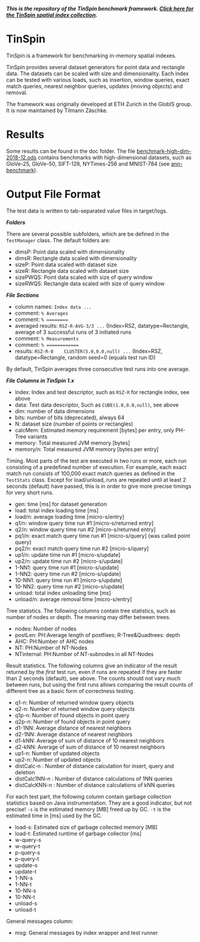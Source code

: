 **_This is the repository of the TinSpin benchmark framework. [Click here for the TinSpin spatial index collection](https://github.com/tzaeschke/tinspin-indexes)._**

# TinSpin

TinSpin is a framework for benchmarking in-memory spatial indexes. 

TinSpin provides several dataset generators for point data and rectangle data. The datasets can be scaled with size and dimensionality. Each index can be tested with various loads, such as insertion, window queries, exact match queries, nearest neighbor queries, updates (moving objects) and removal. 

The framework was originally developed at ETH Zurich in the GlobIS group. It is now maintained by Tilmann Zäschke.

# Results

Some results can be found in the doc folder. The file [benchmark-high-dim-2018-12.ods](doc/benchmark-high-dim-2018-12.ods) contains benchmarks with high-dimensional datasets, such as GloVe-25, GloVe-50, SIFT-128, NYTimes-256 and MNIST-784 (see [ann-benchmark](https://github.com/erikbern/ann-benchmarks)).

# Output File Format

The test data is written to tab-separated value files in target/logs.

_**Folders**_

There are several possible subfolders, which are be defined in the `TestManager` class. The default folders are:

 * dimsP: Point data scaled with dimensionality
 * dimsR: Rectangle data scaled with dimensionality
 * sizeP: Point data scaled with dataset size
 * sizeR: Rectangle data scaled with dataset size
 * sizePWQS: Point data scaled with size of query window
 * sizeRWQS: Rectangle data scaled with size of query window 

_**File Sections**_

 * column names: `Index data ...`
 * comment: `% Averages`
 * comment: `% ========`
 * averaged results: `RSZ-R-AVG-3/3 ...`  (Index=RSZ, datatype=Rectangle, average of 3 successful runs of 3 initiated runs
 * comment: `% Measurements`
 * comment: `% ============`
 * results: `RSZ-R-0	CLUSTER(5.0,0.0,null) ...` (Index=RSZ, datatype=Rectangle, random seed=0 (equals test run ID)
 
By default, TinSpin averages three consecutive test runs into one average. 

_**File Columns in TinSpin 1.x**_


 * Index: Index and test descriptor, such as `RSZ-R` for rectangle index, see above
 * data: Test data descriptor, Such as `CUBE(1.0,0.0,null)`, see above
 * dim: number of data dimensions
 * bits: number of bits (deprecated), always 64
 * N: dataset size (number of points or rectangles)
 * calcMem: Estimated memory requirement [bytes] per entry, only PH-Tree variants
 * memory: Total measured JVM memory [bytes]
 * memory/n: Total measured JVM memory [bytes per entry]
 
Timing. Most parts of the test are executed in two runs or more, each run consisting of a predefined number of execution. For example, each exact match run consists of 100,000 exact match queries as defined in the `TestStats` class.
Except for load/unload, runs are repeated until at least 2 seconds (default) have passed, this is in order to give more precise timings for very short runs.
 
 * gen: time [ms] for dataset generation
 * load: total index loading time [ms]
 * load/n: average loading time [micro-s/entry]
 * q1/n: window query time run #1 [micro-s/returned entry]
 * q2/n: window query time run #2 [micro-s/returned entry]
 * pq1/n: exact match query time run #1 [micro-s/query] (was called point query)
 * pq2/n: exact match query time run #2 [micro-s/query]
 * up1/n: update time run #1 [micro-s/update]
 * up2/n: update time run #2 [micro-s/update]
 * 1-NN1: query time run #1 [micro-s/update]
 * 1-NN2: query time run #2 [micro-s/update] 
 * 10-NN1: query time run #1 [micro-s/update] 
 * 10-NN2: query time run #2 [micro-s/update] 
 * unload: total index unloading time [ms]
 * unload/n: average removal time [micro-s/entry]
 
Tree statistics. The following columns contain tree statistics, such as number of nodes or depth. The meaning may differ between trees. 
 
 * nodes: Number of nodes
 * postLen: PH:Average length of postfixes; R-Tree&Quadtrees: depth
 * AHC: PH:Number of AHC nodes
 * NT: PH:Number of NT-Nodes
 * NTinternal: PH:Number of NT-subnodes in all NT-Nodes
 
Result statistics. The following columns give an indicator of the result returned by the _first_ test run, even if runs are repeated if they are faster than 2 seconds (default), see above. The counts should not vary much between runs, but using the first runs allows comparing the result counts of different tree as a basic form of correctness testing. 
 
 * q1-n: Number of returned window query objects
 * q2-n: Number of returned window query objects
 * q1p-n: Number of found objects in point query
 * q2p-n: Number of found objects in point query
 * d1-1NN: Average distance of nearest neighbors
 * d2-1NN: Average distance of nearest neighbors
 * d1-kNN: Average of sum of distance of 10 nearest neighbors
 * d2-kNN: Average of sum of distance of 10 nearest neighbors
 * up1-n: Number of updated objects
 * up2-n: Number of updated objects
 * distCalc-n : Number of distance calculation for insert, query and deletion
 * distCalc1NN-n : Number of distance calculations of 1NN queries
 * distCalcKNN-n : Number of distance calculations of kNN queries 
 
For each test part, the following column contain garbage collection statistics based on Java instrumentation. They are a good indicator, but not precise! `-s` is the estimated memory [MB] freed up by GC. `-t` is the estimated time in [ms] used by the GC.  
 
 * load-s: Estimated size of garbage collected memory [MB] 
 * load-t: Estimated runtime of garbage collector [ms] 
 * w-query-s
 * w-query-t
 * p-query-s
 * p-query-t
 * update-s
 * update-t
 * 1-NN-s
 * 1-NN-t
 * 10-NN-s
 * 10-NN-t
 * unload-s
 * unload-t

General messages column: 

 * msg: General messages by index wrapper and test runner
 
 


